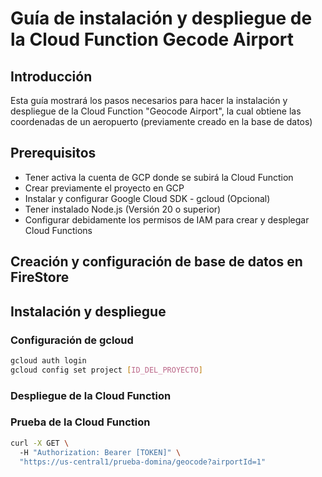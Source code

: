 # Guía de instalación y despliegue de la Cloud Function Gecode Airport

## Introducción

Esta guía mostrará los pasos necesarios para hacer la instalación y despliegue de la Cloud Function "Geocode Airport", la cual obtiene las coordenadas de un aeropuerto (previamente creado en la base de datos)

## Prerequisitos

* Tener activa la cuenta de GCP donde se subirá la Cloud Function
* Crear previamente el proyecto en GCP
* Instalar y configurar Google Cloud SDK - gcloud (Opcional)
* Tener instalado Node.js (Versión 20 o superior)
* Configurar debidamente los permisos de IAM para crear y desplegar Cloud Functions

## Creación y configuración de base de datos en FireStore

## Instalación y despliegue

### Configuración de gcloud

```bash
gcloud auth login
gcloud config set project [ID_DEL_PROYECTO]
```

### Despliegue de la Cloud Function

### Prueba de la Cloud Function

```bash
curl -X GET \ 
  -H "Authorization: Bearer [TOKEN]" \
  "https://us-central1/prueba-domina/geocode?airportId=1"
```

